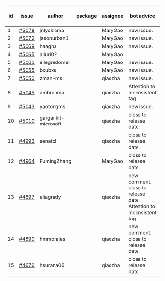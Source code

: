 | id | issue | author | package | assignee | bot advice | created date of issue | target release date | date from target |
| ------ | ------ | ------ | ------ | ------ | ------ | ------ | ------ | :-----: |
| 1 | [#5078](https://github.com/Azure/sdk-release-request/issues/5078) | jnlycklama |  | MaryGao | new issue. | 03-22 | 04-26 |  |
| 2 | [#5072](https://github.com/Azure/sdk-release-request/issues/5072) | jasonurban1 |  | MaryGao | new issue. | 03-22 | 04-26 |  |
| 3 | [#5069](https://github.com/Azure/sdk-release-request/issues/5069) | haagha |  | MaryGao | new issue. | 03-21 | 04-26 |  |
| 4 | [#5065](https://github.com/Azure/sdk-release-request/issues/5065) | alluri02 |  | MaryGao |  | 03-20 | 04-26 |  |
| 5 | [#5061](https://github.com/Azure/sdk-release-request/issues/5061) | allegradomel |  | MaryGao | new issue. | 03-19 | 04-26 |  |
| 6 | [#5055](https://github.com/Azure/sdk-release-request/issues/5055) | bxubxu |  | MaryGao | new issue. | 03-18 | 04-26 |  |
| 7 | [#5050](https://github.com/Azure/sdk-release-request/issues/5050) | zman-ms |  | qiaozha | new issue. | 03-15 | 04-26 |  |
| 8 | [#5045](https://github.com/Azure/sdk-release-request/issues/5045) | ambrahma |  | qiaozha | Attention to inconsistent tag | 03-15 | 04-26 |  |
| 9 | [#5043](https://github.com/Azure/sdk-release-request/issues/5043) | yaotongms |  | qiaozha | new issue. | 03-13 | 04-26 |  |
| 10 | [#5010](https://github.com/Azure/sdk-release-request/issues/5010) | gargankit-microsoft |  | qiaozha | close to release date.  | 02-28 | 03-22 | -2 |
| 11 | [#4993](https://github.com/Azure/sdk-release-request/issues/4993) | senatol |  | qiaozha | close to release date.  | 02-27 | 03-22 | -2 |
| 12 | [#4964](https://github.com/Azure/sdk-release-request/issues/4964) | FumingZhang |  | MaryGao | close to release date.  | 02-19 | 03-22 | -2 |
| 13 | [#4897](https://github.com/Azure/sdk-release-request/issues/4897) | eliagrady |  | qiaozha | new comment. close to release date.  Attention to inconsistent tag | 01-18 | 03-22 | -2 |
| 14 | [#4890](https://github.com/Azure/sdk-release-request/issues/4890) | hmmorales |  | qiaozha | new comment. close to release date.  | 01-16 | 03-22 | -2 |
| 15 | [#4676](https://github.com/Azure/sdk-release-request/issues/4676) | hsurana06 |  | qiaozha | close to release date.  | 10-23 | 03-22 | -2 |
